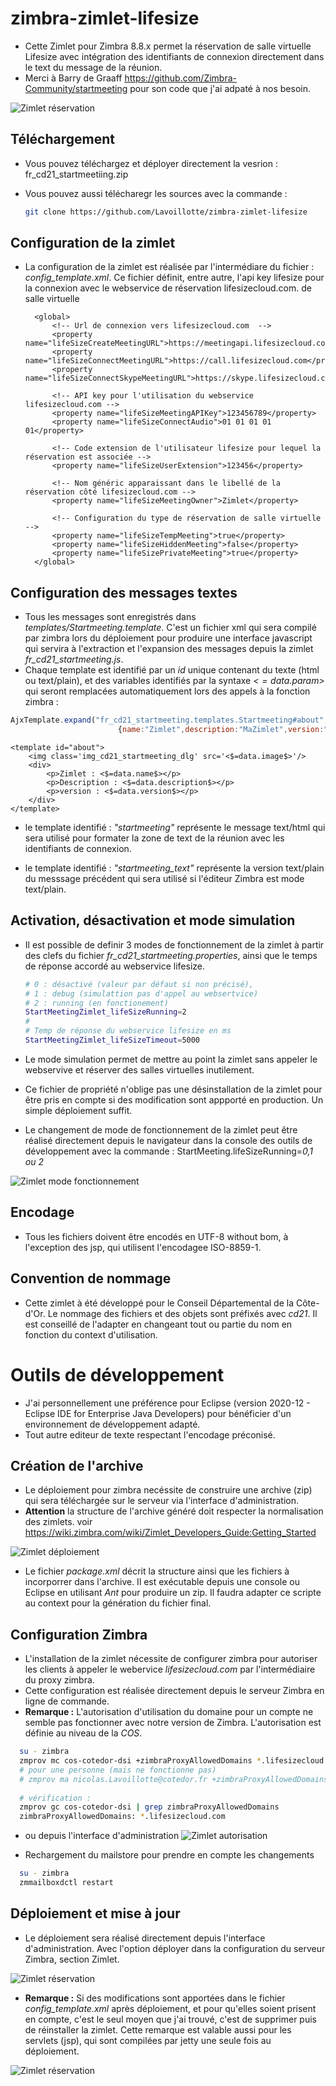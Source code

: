 # zimbra-zimlet-lifesize
* Cette Zimlet pour Zimbra 8.8.x permet la réservation de salle virtuelle Lifesize avec intégration des identifiants de connexion directement dans le text du message de la réunion.
* Merci à Barry de Graaff https://github.com/Zimbra-Community/startmeeting pour son code que j'ai adpaté à nos besoin.

![Zimlet réservation](ressources/zimlet-image1.png)

## Téléchargement
* Vous pouvez téléchargez et déployer directement la vesrion : fr_cd21_startmeetiing.zip
* Vous pouvez aussi télécharegr les sources avec la commande :

	```bash
	git clone https://github.com/Lavoillotte/zimbra-zimlet-lifesize
	```

## Configuration de la zimlet

* La configuration de la zimlet est réalisée par l'intermédiare du fichier : *config_template.xml*. Ce fichier définit, entre autre, l'api key lifesize pour la connexion avec le webservice de réservation lifesizecloud.com.
de salle virtuelle

		<global>	
			<!-- Url de connexion vers lifesizecloud.com  -->
			<property name="lifeSizeCreateMeetingURL">https://meetingapi.lifesizecloud.com/meeting/create</property>
			<property name="lifeSizeConnectMeetingURL">https://call.lifesizecloud.com</property>
			<property name="lifeSizeConnectSkypeMeetingURL">https://skype.lifesizecloud.com</property>
	
			<!-- API key pour l'utilisation du webservice lifesizecloud.com -->
			<property name="lifeSizeMeetingAPIKey">123456789</property>
			<property name="lifeSizeConnectAudio">01 01 01 01 01</property>
			
			<!-- Code extension de l'utilisateur lifesize pour lequel la réservation est associée -->	
			<property name="lifeSizeUserExtension">123456</property>
			
			<!-- Nom généric apparaissant dans le libellé de la réservation côté lifesizecloud.com -->
			<property name="lifeSizeMeetingOwner">Zimlet</property>
			
			<!-- Configuration du type de réservation de salle virtuelle --> 
			<property name="lifeSizeTempMeeting">true</property>
			<property name="lifeSizeHiddenMeeting">false</property>
			<property name="lifeSizePrivateMeeting">true</property>
		</global>
		
## Configuration des messages textes
* Tous les messages sont enregistrés dans *templates/Startmeeting.template*. C'est un fichier xml qui sera compilé par zimbra lors du déploiement pour produire une interface javascript qui servira à l'extraction et l'expansion des messages depuis la zimlet *fr_cd21_startmeeting.js*. 
* Chaque template est identifié par un *id* unique contenant du texte (html ou text/plain), et des variables identifiés par la syntaxe *<$=data.param$>* qui seront remplacées automatiquement lors des appels à la fonction zimbra :

```javascript
AjxTemplate.expand("fr_cd21_startmeeting.templates.Startmeeting#about",
						{name:"Zimlet",description:"MaZimlet",version:"1.0.0"});
```
	
	<template id="about">
		<img class='img_cd21_startmeeting_dlg' src='<$=data.image$>'/>
		<div>
			<p>Zimlet : <$=data.name$></p>
			<p>Description : <$=data.description$></p>
			<p>version : <$=data.version$></p>
		</div>
	</template>
* le template identifié : *"startmeeting"* représente le message text/html  qui sera utilisé pour formater la zone de text de la réunion avec les identifiants de connexion.

* le template identifié : *"startmeeting_text"* représente la version text/plain du messsage précédent qui sera utilisé si l'éditeur Zimbra est mode text/plain.

## Activation, désactivation et mode simulation
* Il est possible de definir 3 modes de fonctionnement de la zimlet à partir des clefs du fichier *fr_cd21_startmeeting.properties*, ainsi que le temps de réponse accordé au webservice lifesize.

	```bash
	# 0 : désactivé (valeur par défaut si non précisé), 
	# 1 : debug (simulattion pas d'appel au websertvice) 
	# 2 : running (en fonctionement)
	StartMeetingZimlet_lifeSizeRunning=2
	#
	# Temp de réponse du webservice lifesize en ms
	StartMeetingZimlet_lifeSizeTimeout=5000
	```
	
* Le mode simulation permet de mettre au point la zimlet sans appeler le webservive et réserver des salles virtuelles inutilement.
	
* Ce fichier de propriété n'oblige pas une désinstallation de la zimlet pour être pris en compte si des modification sont appporté en production. Un simple déploiement suffit.

* Le changement de mode de fonctionnement de la zimlet peut être réalisé directement depuis le navigateur dans la console des outils de développement avec
la commande : StartMeeting.lifeSizeRunning=*0,1 ou 2*

![Zimlet mode fonctionnement](ressources/zimlet-image5.png)

## Encodage
* Tous les fichiers doivent être encodés en UTF-8 without bom, à l'exception des jsp, qui utilisent l'encodagee ISO-8859-1.

## Convention de nommage
* Cette zimlet à été développé pour le Conseil Départemental de la Côte-d'Or. Le nommage des fichiers et des objets sont préfixés avec *cd21*. Il est conseillé de l'adapter en changeant tout ou partie du nom en fonction du context d'utilisation.

# Outils de développement
* J'ai personnellement une préférence pour Eclipse (version 2020-12 - Eclipse IDE for Enterprise Java Developers) pour bénéficier d'un environnement de développement adapté.
* Tout autre editeur de texte respectant l'encodage préconisé.
	
## Création de l'archive
* Le déploiement pour zimbra necéssite de construire une archive (zip) qui sera téléchargée sur le serveur via l'interface d'administration.
* **Attention** la structure de l'archive généré doit respecter la normalisation des zimlets. voir https://wiki.zimbra.com/wiki/Zimlet_Developers_Guide:Getting_Started

![Zimlet déploiement](ressources/zimlet-image2.png)

* Le fichier *package.xml* décrit la structure ainsi que les fichiers à incorporrer dans l'archive. Il est exécutable depuis une console ou Eclipse en utilisant *Ant* pour produire un zip. Il faudra adapter ce scripte au context pour la génération du fichier final.

	<zip destfile="${workspace.dir}/_ZimbraIntegration_/dist/fr_cd21_startmeeting.zip"
	 	basedir="${workspace.dir}/${project.name}"
	 	includes="**/*.*"
	 	excludes=".project, .settings/**,old/** package.xml">
	</zip>

## Configuration Zimbra
* L'installation de la zimlet nécessite de configurer zimbra pour autoriser les clients à appeler le webervice *lifesizecloud.com* par l'intermédiaire du proxy zimbra.
* Cette configuration est réalisée directement depuis le serveur Zimbra en ligne de commande.
* **Remarque :** L'autorisation d'utilisation du domaine pour un compte ne semble pas fonctionner avec notre version de Zimbra. L'autorisation est définie au niveau de la *COS*.

```bash
  su - zimbra
  zmprov mc cos-cotedor-dsi +zimbraProxyAllowedDomains *.lifesizecloud.com
  # pour une personne (mais ne fonctionne pas)
  # zmprov ma nicolas.Lavoillotte@cotedor.fr +zimbraProxyAllowedDomains *.lifesizecloud.com(ne fonctionne pas!)
   
  # vérification :
  zmprov gc cos-cotedor-dsi | grep zimbraProxyAllowedDomains
  zimbraProxyAllowedDomains: *.lifesizecloud.com
  ```
  
* ou depuis l'interface d'administration
![Zimlet autorisation](ressources/zimlet-image3.png)

* Rechargement du mailstore pour prendre en compte les changements

```bash
  su - zimbra
  zmmailboxdctl restart
  ```

## Déploiement et mise à jour
* Le déploiement sera réalisé directement depuis l'interface d'administration. Avec l'option déployer dans la configuration du serveur Zimbra, section Zimlet.

![Zimlet réservation](ressources/zimlet-image2.png)

* **Remarque :** Si des modifications sont apportées dans  le fichier *config_template.xml* après déploiement, et pour qu'elles soient prisent en compte, c'est le seul moyen que j'ai trouvé, c'est de supprimer puis de réinstaller la zimlet. Cette remarque est valable aussi pour les servlets (jsp), qui sont compilées par jetty une seule fois au déploiement.

![Zimlet réservation](ressources/zimlet-image4.png)


